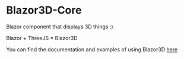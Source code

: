 # Blazor3D-Core
Blazor component that displays 3D things :) 

Blazor + ThreeJS = Blazor3D

You can find the documentation and examples of using Blazor3D [here](https://github.com/simutaroman/Blazor3D)
